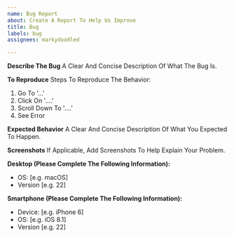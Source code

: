 ```yaml
---
name: Bug Report
about: Create A Report To Help Us Improve
title: Bug
labels: bug
assignees: markydoodled

---
```


**Describe The Bug**
A Clear And Concise Description Of What The Bug Is.

**To Reproduce**
Steps To Reproduce The Behavior:
1. Go To '...'
2. Click On '....'
3. Scroll Down To '....'
4. See Error

**Expected Behavior**
A Clear And Concise Description Of What You Expected To Happen.

**Screenshots**
If Applicable, Add Screenshots To Help Explain Your Problem.

**Desktop (Please Complete The Following Information):**
 - OS: [e.g. macOS]
 - Version [e.g. 22]

**Smartphone (Please Complete The Following Information):**
 - Device: [e.g. iPhone 6]
 - OS: [e.g. iOS 8.1]
 - Version [e.g. 22]
